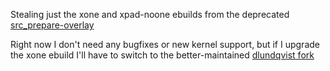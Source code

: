 Stealing just the xone and xpad-noone ebuilds from the deprecated [src\_prepare-overlay](https://gitlab.com/src_prepare/src_prepare-overlay)

Right now I don't need any bugfixes or new kernel support, but if I upgrade the xone ebuild I'll have to switch to the better-maintained [dlundqvist fork](https://github.com/dlundqvist/xone/)
